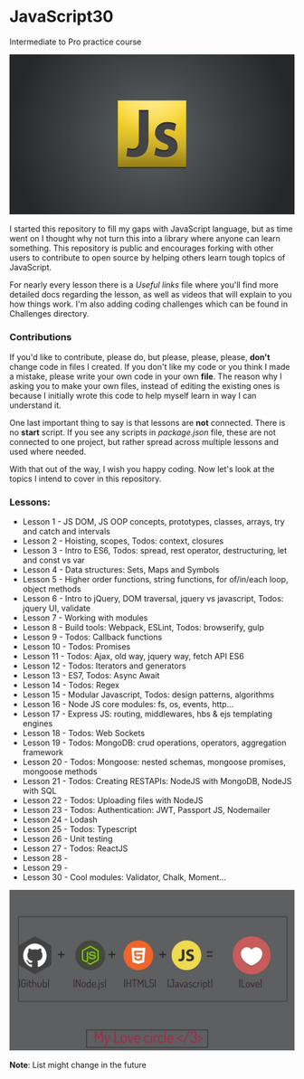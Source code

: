# JavaScript30
Intermediate to Pro practice course

![](readMe_img/js-logo.jpg)

I started this repository to fill my gaps with JavaScript language, but as time went on I thought why not turn this into a library
where anyone can learn something. 
This repository is public and encourages forking with other users to contribute to open source by helping others learn
tough topics of JavaScript.

For nearly every lesson there is a *Useful links* file where you'll find more detailed docs regarding the lesson,
as well as videos that will explain to you how things work. 
I'm also adding coding challenges which can be found in Challenges directory.

### Contributions

If you'd like to contribute, please do, but please, please, please, **don't** change code in files I created. If you don't like my code
or you think I made a mistake, please write your own code in your own **file**. 
The reason why I asking you to make your own files, instead of editing the existing ones is because I initially wrote this code
to help myself learn in way I can understand it.

One last important thing to say is that lessons are **not** connected. 
There is no **start** script. If you see any scripts in *package.json* file, these are not connected to one project, but rather spread across multiple lessons and used where needed.

With that out of the way, I wish you happy coding. 
Now let's look at the topics I intend to cover in this repository.

### Lessons: 
* Lesson 1 - JS DOM, JS OOP concepts, prototypes, classes, arrays, try and catch and intervals
* Lesson 2 - Hoisting, scopes, Todos: context, closures
* Lesson 3 - Intro to ES6, Todos: spread, rest operator, destructuring, let and const vs var
* Lesson 4 - Data structures: Sets, Maps and Symbols
* Lesson 5 - Higher order functions, string functions, for of/in/each loop, object methods
* Lesson 6 - Intro to jQuery, DOM traversal, jquery vs javascript, Todos: jquery UI, validate
* Lesson 7 - Working with modules
* Lesson 8 - Build tools: Webpack, ESLint, Todos: browserify, gulp
* Lesson 9 - Todos: Callback functions
* Lesson 10 - Todos: Promises
* Lesson 11 - Todos: Ajax, old way, jquery way, fetch API ES6
* Lesson 12 - Todos: Iterators and generators
* Lesson 13 - ES7, Todos: Async Await
* Lesson 14 - Todos: Regex
* Lesson 15 - Modular Javascript, Todos: design patterns, algorithms
* Lesson 16 - Node JS core modules: fs, os, events, http...
* Lesson 17 - Express JS: routing, middlewares, hbs & ejs templating engines
* Lesson 18 - Todos: Web Sockets
* Lesson 19 - Todos: MongoDB: crud operations, operators, aggregation framework
* Lesson 20 - Todos: Mongoose: nested schemas, mongoose promises, mongoose methods
* Lesson 21 - Todos: Creating RESTAPIs: NodeJS with MongoDB, NodeJS with SQL
* Lesson 22 - Todos: Uploading files with NodeJS
* Lesson 23 - Todos: Authentication: JWT, Passport JS, Nodemailer
* Lesson 24 - Lodash
* Lesson 25 - Todos: Typescript 
* Lesson 26 - Unit testing
* Lesson 27 - Todos: ReactJS
* Lesson 28 - 
* Lesson 29 - 
* Lesson 30 - Cool modules: Validator, Chalk, Moment...

![](readMe_img/js-git-node.jpg)

**Note**: List might change in the future

